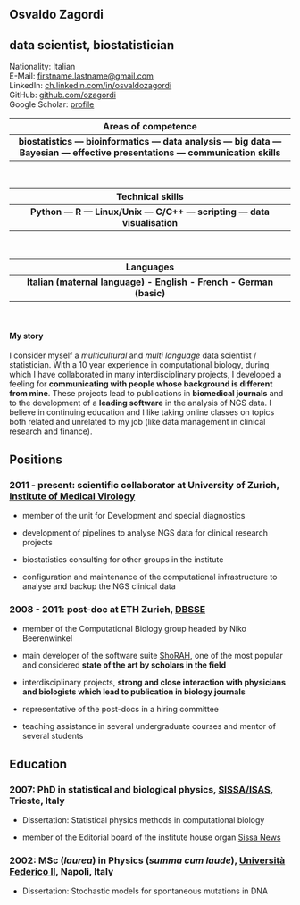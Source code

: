## Osvaldo Zagordi
## data scientist, biostatistician

Nationality: Italian  
E-Mail: [firstname.lastname@gmail.com](mailto:firstname.lastname@gmail.com)  
LinkedIn:
[ch.linkedin.com/in/osvaldozagordi](http://ch.linkedin.com/in/osvaldozagordi/)  
GitHub: [github.com/ozagordi](https://github.com/ozagordi)  
Google Scholar:
[profile](http://scholar.google.com/citations?user=vmLs7E8AAAAJ)

| Areas of competence |
|:--------------:|
| **biostatistics — bioinformatics — data analysis — big data — Bayesian — effective presentations — communication skills** |
  
<br/>  

| Technical skills |
|:--------------:|
| **Python — R — Linux/Unix — C/C++ — scripting — data visualisation**  |

<br/> 

| Languages |
|:--------------:|
| **Italian (maternal language) - English - French - German (basic)** |

<br/>

#### My story
I consider myself a *multicultural* and *multi language* data scientist
/ statistician. With a 10 year experience in computational biology,
during which I have collaborated in many interdisciplinary projects, I
developed a feeling for **communicating with people whose background is
different from mine**. These projects lead to publications in
**biomedical journals** and to the development of a **leading software**
in the analysis of NGS data. I believe in continuing education and I
like taking online classes on topics both related and unrelated to my
job (like data management in clinical research and finance).

Positions
---------

### 2011 - present: scientific collaborator at University of Zurich, [Institute of Medical Virology](http://www.imv.uzh.ch)

-   member of the unit for Development and special diagnostics

-   development of pipelines to analyse NGS data for clinical research
    projects

-   biostatistics consulting for other groups in the institute

-   configuration and maintenance of the computational infrastructure to
    analyse and backup the NGS clinical data

### 2008 - 2011: post-doc at ETH Zurich, [DBSSE](http://www.bsse.ethz.ch)

-   member of the Computational Biology group headed by Niko
    Beerenwinkel

-   main developer of the software suite
    [ShoRAH](http://ozagordi.github.io/shorah/), one of the most popular
    and considered **state of the art by scholars in the field**

-   interdisciplinary projects, **strong and close interaction with
    physicians and biologists which lead to publication in biology
    journals**

-   representative of the post-docs in a hiring committee

-   teaching assistance in several undergraduate courses and mentor of
    several students

Education
---------

### 2007: PhD in statistical and biological physics, [SISSA/ISAS](http://www.sissa.it), Trieste, Italy

-   Dissertation: Statistical physics methods in computational biology

-   member of the Editorial board of the institute house organ [Sissa
    News](http://www.sissa.it/sissanews/)

### 2002: MSc (*laurea*) in Physics (*summa cum laude*), [Università Federico II](http://www.unina.it), Napoli, Italy

-   Dissertation: Stochastic models for spontaneous mutations in DNA

